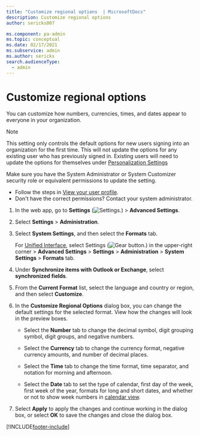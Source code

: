 ```yaml
---
title: "Customize regional options  | MicrosoftDocs"
description: Customize regional options
author: sericks007

ms.component: pa-admin
ms.topic: conceptual
ms.date: 02/17/2021
ms.subservice: admin
ms.author: sericks
search.audienceType: 
  - admin
---
```

# Customize regional options 

<!-- legacy procedure -->

You can customize how numbers, currencies, times, and dates appear to everyone in your organization.

> [!NOTE]
> This setting only controls the default options for new users signing into an organization for the first time. This will not update the options for any existing user who has previously signed in. Existing users will need to update the options for themselves under [Personalization Settings](/power-apps/user/set-personal-options)

Make sure you have the System Administrator or System Customizer security role or equivalent permissions to update the setting.

- Follow the steps in [View your user profile](/dynamics365/customer-engagement/basics/view-your-user-profile).
- Don't have the correct permissions? Contact your system administrator.
  
1. In the web app, go to **Settings** (![Settings.](media/settings-gear-icon.png "Settings")) > **Advanced Settings**.

2. Select **Settings** > **Administration**.

3. Select **System Settings**, and then select the **Formats** tab. 
  
   For [Unified Interface](about-unified-interface.md), select Settings (![Gear button.](../admin/media/selection-rule-gear.png "Gear button")) in the upper-right corner > **Advanced Settings** > **Settings** > **Administration** > **System Settings** > **Formats** tab.
  
4. Under **Synchronize items with Outlook or Exchange**, select **synchronized fields**.  

5. From the **Current Format** list, select the language and country or region, and then select **Customize**.  
  
6. In the **Customize Regional Options** dialog box, you can change the default settings for the selected format. View how the changes will look in the preview boxes.  
  
   - Select the **Number** tab to change the decimal symbol, digit grouping symbol, digit groups, and negative numbers.  
  
   - Select the **Currency** tab to change the currency format, negative currency amounts, and number of decimal places.  
  
   - Select the **Time** tab to change the time format, time separator, and notation for morning and afternoon.  
  
   - Select the **Date** tab to set the type of calendar, first day of the week, first week of the year, formats for long and short dates, and whether or not to show week numbers in [calendar view](/powerapps/user/calendar-view).  
  
7. Select **Apply** to apply the changes and continue working in the dialog box, or select **OK** to save the changes and close the dialog box.  




[!INCLUDE[footer-include](../includes/footer-banner.md)]
